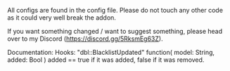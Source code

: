 All configs are found in the config file. Please do not touch any other code as it could very well break the addon.


If you want something changed / want to suggest something, please head over to my Discord (https://discord.gg/5RksmEg63Z).


Documentation:
    Hooks:
        "dbl::BlacklistUpdated"
            function( model: String, added: Bool )
            added == true if it was added, false if it was removed.
